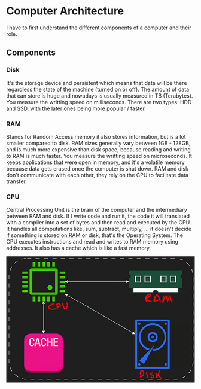 # Computer Architecture

I have to first understand the different components of a computer and their role.

## Components

### Disk

It's the storage device and persistent which means that data will be there regardless the state of the machine (turned on or off).
The amount of data that can store is huge and nowadays is usually measured in TB (Terabytes).
You measure the writting speed on milliseconds.
There are two types: HDD and SSD, with the later ones being more popular / faster.

### RAM

Stands for Random Access memory it also stores information, but is a lot smaller compared to disk.
RAM sizes generally vary between 1GB - 128GB, and is much more expensive than disk space, because reading and writing to RAM is much faster.
You measure the writting speed on microseconds.
It keeps applications that were open in memory, and it's a volatile memory because data gets erased once the computer is shut down.
RAM and disk don't communicate with each other, they rely on the CPU to facilitate data transfer.

### CPU

Central Processing Unit is the brain of the computer and the intermediary between RAM and disk.
If I write code and run it, the code it will translated with a compiler into a set of bytes and then read and executed by the CPU.
It handles all computations like, sum, subtract, multiply, ... it doesn't decide if something is stored on RAM or disk, that's the Operating System.
The CPU executes instructions and read and writes to RAM memory using addresses.
It also has a cache which is like a fast memory.

![alt text](img/image.png)
